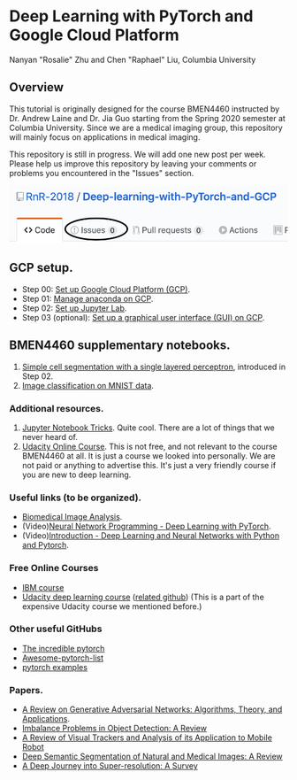 <!--
  Title: Deep Learning with PyTorch and Google Cloud Platform, Columbia University BMEN4460
  Description: This tutorial is originally designed for the course BMEN4460 instructed by Dr. Andrew Laine and Dr. Jia Guo starting from the Spring 2020 semester at Columbia University. Since we are a medical imaging group, this repository will mainly focus on applications in medical imaging.
 Author: RnR-2018
  -->

# Deep Learning with PyTorch and Google Cloud Platform
Nanyan "Rosalie" Zhu and Chen "Raphael" Liu, Columbia University

## Overview
This tutorial is originally designed for the course BMEN4460 instructed by Dr. Andrew Laine and Dr. Jia Guo starting from the Spring 2020 semester at Columbia University. Since we are a medical imaging group, this repository will mainly focus on applications in medical imaging.

This repository is still in progress. We will add one new post per week. Please help us improve this repository by leaving your comments or problems you encountered in the "Issues" section.

![](/Images/issues_button.png)

## GCP setup.
- Step 00: [Set up Google Cloud Platform (GCP)](https://github.com/RnR-2018/Deep-learning-with-PyTorch-and-GCP/tree/master/Step00_set_up_GCP).
- Step 01: [Manage anaconda on GCP](https://github.com/RnR-2018/Deep-learning-with-PyTorch-and-GCP/tree/master/Step01_manage_anaconda_on_GCP).
- Step 02: [Set up Jupyter Lab](https://github.com/RnR-2018/Deep-learning-with-PyTorch-and-GCP/tree/master/Step02_Jupyter_lab).
- Step 03 (optional): [Set up a graphical user interface (GUI) on GCP](https://github.com/RnR-2018/Deep-learning-with-PyTorch-and-GCP/tree/master/Step03_GUI_setup%20(optional)).

## BMEN4460 supplementary notebooks.
1. [Simple cell segmentation with a single layered perceptron](https://github.com/RnR-2018/BMEN4460-NB1-simple_cell_segmentation_with_a_single_layered_perceptron), introduced in Step 02.
2. [Image classification on MNIST data](https://github.com/RnR-2018/BMEN4460-NB2-image_classification_on_MNIST_data).

### Additional resources.
1. [Jupyter Notebook Tricks](https://www.dataquest.io/blog/jupyter-notebook-tips-tricks-shortcuts/). Quite cool. There are a lot of things that we never heard of.
2. [Udacity Online Course](https://www.udacity.com/course/intro-to-machine-learning-nanodegree--nd229). This is not free, and not relevant to the course BMEN4460 at all. It is just a course we looked into personally. We are not paid or anything to advertise this. It's just a very friendly course if you are new to deep learning.

### Useful links (to be organized).
- [Biomedical Image Analysis](https://medium.com/@iradche/biomedical-image-analysis-d06024b8c122).
- (Video)[Neural Network Programming - Deep Learning with PyTorch](https://www.youtube.com/playlist?list=PLZbbT5o_s2xrfNyHZsM6ufI0iZENK9xgG).
- (Video)[Introduction - Deep Learning and Neural Networks with Python and Pytorch](https://www.youtube.com/watch?v=BzcBsTou0C0&feature=youtu.be).

### Free Online Courses
- [IBM course](https://courses.edx.org/courses/course-v1:IBM+DL0110EN+3T2019/course/)
- [Udacity deep learning course](https://classroom.udacity.com/courses/ud188) ([related github](https://github.com/udacity/deep-learning-v2-pytorch)) (This is a part of the expensive Udacity course we mentioned before.)

### Other useful GitHubs
- [The incredible pytorch](https://github.com/ritchieng/the-incredible-pytorch)
- [Awesome-pytorch-list](https://github.com/bharathgs/Awesome-pytorch-list)
- [pytorch examples](https://github.com/pytorch/examples)

### Papers.
- [A Review on Generative Adversarial Networks: Algorithms, Theory, and Applications](https://arxiv.org/abs/2001.06937).
- [Imbalance Problems in Object Detection: A Review](https://arxiv.org/abs/1909.00169)
- [A Review of Visual Trackers and Analysis of its Application to Mobile Robot](https://arxiv.org/abs/1910.09761)
- [Deep Semantic Segmentation of Natural and Medical Images: A Review](https://arxiv.org/abs/1910.07655)
- [A Deep Journey into Super-resolution: A Survey](https://arxiv.org/pdf/1904.07523.pdf)

